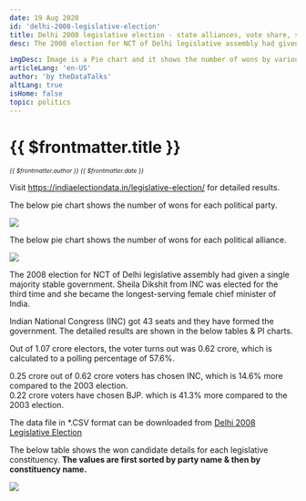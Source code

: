 ```yaml
---
date: 19 Aug 2020
id: 'delhi-2008-legislative-election'
title: Delhi 2008 legislative election - state alliances, vote share, seats won and key events
desc: The 2008 election for NCT of Delhi legislative assembly had given a single majority stable government. Sheila Dikshit from INC was elected for the third time and she became the longest-serving female

imgDesc: Image is a Pie chart and it shows the number of wons by various alliances in the state.
articleLang: 'en-US'
author: 'by theDataTalks'
altLang: true
isHome: false
topic: politics
---
```


<altLang />

# {{ $frontmatter.title }}
<i style="font-size: 0.75em;"> {{ $frontmatter.author }} {{ $frontmatter.date }} </i>

Visit <https://indiaelectiondata.in/legislative-election/> for detailed results.

The below pie chart shows the number of wons for each political party.  

![](/img/politics/delhi-2008-legislative-election/dl-2008-election-1.png)

The below pie chart shows the number of wons for each political alliance.  

![](/img/politics/delhi-2008-legislative-election/dl-2008-election-2.png)

The 2008 election for NCT of Delhi legislative assembly had given a single majority stable government. Sheila Dikshit from INC was elected for the third time and she became the longest-serving female chief minister of India.  

Indian National Congress (INC) got 43 seats and they have formed the government. The detailed results are shown in the below tables & PI charts.  

Out of 1.07 crore electors, the voter turns out was 0.62 crore, which is calculated to a polling percentage of 57.6%.  

0.25 crore out of 0.62 crore voters has chosen INC, which is 14.6% more compared to the 2003 election.  
0.22 crore voters have chosen BJP. which is 41.3% more compared to the 2003 election.  

The data file in \*.CSV format can be downloaded from [Delhi 2008 Legislative Election](https://thedatatalks.in/datas/politics/delhi-2008-legislative-election.csv)

The below table shows the won candidate details for each legislative constituency.
**The values are first sorted by party name & then by constituency name.**

![](/img/politics/delhi-2008-legislative-election/dl-2008-election-3.png)


<style>

</style>
